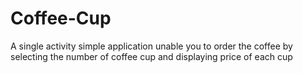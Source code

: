 # Coffee-Cup
A single activity simple application unable you to order 
the coffee by selecting the number of coffee cup and displaying
price of each cup 
